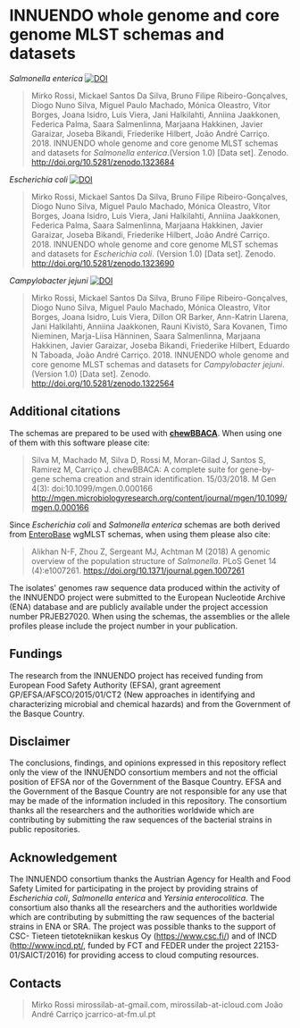 # INNUENDO whole genome and core genome MLST schemas and datasets

*Salmonella enterica* [![DOI](https://zenodo.org/badge/DOI/10.5281/zenodo.1323684.svg)](https://doi.org/10.5281/zenodo.1323684)
>Mirko Rossi, Mickael Santos Da Silva, Bruno Filipe Ribeiro-Gonçalves, Diogo Nuno Silva, Miguel Paulo Machado, Mónica Oleastro, Vítor Borges, Joana Isidro, Luis Viera, Jani Halkilahti, Anniina Jaakkonen, Federica Palma, Saara Salmenlinna, Marjaana Hakkinen, Javier Garaizar, Joseba Bikandi, Friederike Hilbert, João André Carriço. 2018. INNUENDO whole genome and core genome MLST schemas and datasets for *Salmonella enterica*.(Version 1.0) [Data set]. Zenodo. http://doi.org/10.5281/zenodo.1323684 

*Escherichia coli* [![DOI](https://zenodo.org/badge/DOI/10.5281/zenodo.1323690.svg)](https://doi.org/10.5281/zenodo.1323690)
>Mirko Rossi, Mickael Santos Da Silva, Bruno Filipe Ribeiro-Gonçalves, Diogo Nuno Silva, Miguel Paulo Machado, Mónica Oleastro, Vítor Borges, Joana Isidro, Luis Viera, Jani Halkilahti, Anniina Jaakkonen, Federica Palma, Saara Salmenlinna, Marjaana Hakkinen, Javier Garaizar, Joseba Bikandi, Friederike Hilbert, João André Carriço. 2018. INNUENDO whole genome and core genome MLST schemas and datasets for *Escherichia coli*. (Version 1.0) [Data set]. Zenodo. http://doi.org/10.5281/zenodo.1323690 

*Campylobacter jejuni* [![DOI](https://zenodo.org/badge/DOI/10.5281/zenodo.1322564.svg)](https://doi.org/10.5281/zenodo.1322564)
>Mirko Rossi, Mickael Santos Da Silva, Bruno Filipe Ribeiro-Gonçalves, Diogo Nuno Silva, Miguel Paulo Machado, Mónica Oleastro, Vítor Borges, Joana Isidro, Luis Viera, Dillon OR Barker, Ann-Katrin Llarena, Jani Halkilahti, Anniina Jaakkonen, Rauni Kivistö, Sara Kovanen, Timo Nieminen, Marja-Liisa Hänninen, Saara Salmenlinna, Marjaana Hakkinen, Javier Garaizar, Joseba Bikandi, Friederike Hilbert, Eduardo N Taboada, João André Carriço. 2018. INNUENDO whole genome and core genome MLST schemas and datasets for *Campylobacter jejuni*. (Version 1.0) [Data set]. Zenodo. http://doi.org/10.5281/zenodo.1322564


## Additional citations

The schemas are prepared to be used with [**chewBBACA**](https://github.com/B-UMMI/chewBBACA/wiki). When using one of them with this software please cite:

> Silva M, Machado M, Silva D, Rossi M, Moran-Gilad J, Santos S, Ramirez M, Carriço J. chewBBACA: A complete suite for gene-by-gene schema creation and strain identification. 15/03/2018. M Gen 4(3): doi:10.1099/mgen.0.000166 http://mgen.microbiologyresearch.org/content/journal/mgen/10.1099/mgen.0.000166

Since *Escherichia coli* and *Salmonella enterica* schemas are both derived from [EnteroBase](http://enterobase.warwick.ac.uk/) wgMLST schemas, when using them please also cite:

> Alikhan N-F, Zhou Z, Sergeant MJ, Achtman M (2018) A genomic overview of the population structure of *Salmonella*.  PLoS Genet 14 (4):e1007261. https://doi.org/10.1371/journal.pgen.1007261

The isolates' genomes raw sequence data produced within the activity of the INNUENDO project were submitted to the European Nucleotide Archive (ENA) database and are publicly available under the project accession number PRJEB27020. When using the schemas, the assemblies or the allele profiles please include the project number in your publication. 

## Fundings
The research from the INNUENDO project has received funding from European Food Safety Authority (EFSA), grant agreement GP/EFSA/AFSCO/2015/01/CT2 (New approaches in identifying and characterizing microbial and chemical hazards) and from the Government of the Basque Country. 

## Disclaimer
The conclusions, findings, and opinions expressed in this repository reflect only the view of the INNUENDO consortium members and not the official position of EFSA nor of the Government of the Basque Country. EFSA and the Government of the Basque Country are not responsible for any use that may be made of the information included in this repository. The consortium thanks all the researchers and the authorities worldwide which are contributing by submitting the raw sequences of the bacterial strains in public repositories. 

## Acknowledgement 
The INNUENDO consortium thanks the Austrian Agency for Health and Food Safety Limited for participating in the project by providing strains of *Escherichia coli*, *Salmonella enterica* and *Yersinia enterocolitica*. The consortium also thanks all the researchers and the authorities worldwide which are contributing by submitting the raw sequences of the bacterial strains in ENA or SRA. The project was possible thanks to the support of CSC- Tieteen tietotekniikan keskus Oy (https://www.csc.fi/) and of INCD (http://www.incd.pt/, funded by FCT and FEDER under the project 22153-01/SAICT/2016) for providing access to cloud computing resources.

## Contacts
> Mirko Rossi mirossilab-at-gmail.com, mirossilab-at-icloud.com
> João André Carriço jcarrico-at-fm.ul.pt
